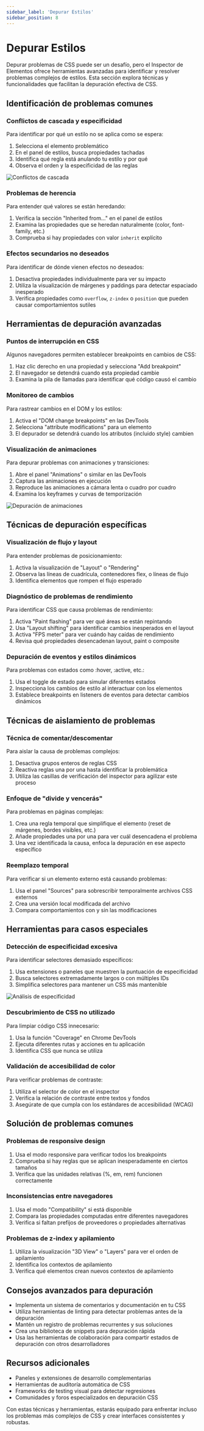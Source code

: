 ```yaml
---
sidebar_label: 'Depurar Estilos'
sidebar_position: 8
---
```


# Depurar Estilos

Depurar problemas de CSS puede ser un desafío, pero el Inspector de Elementos ofrece herramientas avanzadas para identificar y resolver problemas complejos de estilos. Esta sección explora técnicas y funcionalidades que facilitan la depuración efectiva de CSS.

## Identificación de problemas comunes

### Conflictos de cascada y especificidad

Para identificar por qué un estilo no se aplica como se espera:

1. Selecciona el elemento problemático
2. En el panel de estilos, busca propiedades tachadas
3. Identifica qué regla está anulando tu estilo y por qué
4. Observa el orden y la especificidad de las reglas

![Conflictos de cascada](https://ejemplo.com/images/cascade-conflicts.png)

### Problemas de herencia

Para entender qué valores se están heredando:

1. Verifica la sección "Inherited from..." en el panel de estilos
2. Examina las propiedades que se heredan naturalmente (color, font-family, etc.)
3. Comprueba si hay propiedades con valor `inherit` explícito

### Efectos secundarios no deseados

Para identificar de dónde vienen efectos no deseados:

1. Desactiva propiedades individualmente para ver su impacto
2. Utiliza la visualización de márgenes y paddings para detectar espaciado inesperado
3. Verifica propiedades como `overflow`, `z-index` o `position` que pueden causar comportamientos sutiles

## Herramientas de depuración avanzadas

### Puntos de interrupción en CSS

Algunos navegadores permiten establecer breakpoints en cambios de CSS:

1. Haz clic derecho en una propiedad y selecciona "Add breakpoint"
2. El navegador se detendrá cuando esta propiedad cambie
3. Examina la pila de llamadas para identificar qué código causó el cambio

### Monitoreo de cambios

Para rastrear cambios en el DOM y los estilos:

1. Activa el "DOM change breakpoints" en las DevTools
2. Selecciona "attribute modifications" para un elemento
3. El depurador se detendrá cuando los atributos (incluido style) cambien

### Visualización de animaciones

Para depurar problemas con animaciones y transiciones:

1. Abre el panel "Animations" o similar en las DevTools
2. Captura las animaciones en ejecución
3. Reproduce las animaciones a cámara lenta o cuadro por cuadro
4. Examina los keyframes y curvas de temporización

![Depuración de animaciones](https://ejemplo.com/images/animation-debugging.png)

## Técnicas de depuración específicas

### Visualización de flujo y layout

Para entender problemas de posicionamiento:

1. Activa la visualización de "Layout" o "Rendering"
2. Observa las líneas de cuadrícula, contenedores flex, o líneas de flujo
3. Identifica elementos que rompen el flujo esperado

### Diagnóstico de problemas de rendimiento

Para identificar CSS que causa problemas de rendimiento:

1. Activa "Paint flashing" para ver qué áreas se están repintando
2. Usa "Layout shifting" para identificar cambios inesperados en el layout
3. Activa "FPS meter" para ver cuándo hay caídas de rendimiento
4. Revisa qué propiedades desencadenan layout, paint o composite

### Depuración de eventos y estilos dinámicos

Para problemas con estados como :hover, :active, etc.:

1. Usa el toggle de estado para simular diferentes estados
2. Inspecciona los cambios de estilo al interactuar con los elementos
3. Establece breakpoints en listeners de eventos para detectar cambios dinámicos

## Técnicas de aislamiento de problemas

### Técnica de comentar/descomentar

Para aislar la causa de problemas complejos:

1. Desactiva grupos enteros de reglas CSS
2. Reactiva reglas una por una hasta identificar la problemática
3. Utiliza las casillas de verificación del inspector para agilizar este proceso

### Enfoque de "divide y vencerás"

Para problemas en páginas complejas:

1. Crea una regla temporal que simplifique el elemento (reset de márgenes, bordes visibles, etc.)
2. Añade propiedades una por una para ver cuál desencadena el problema
3. Una vez identificada la causa, enfoca la depuración en ese aspecto específico

### Reemplazo temporal

Para verificar si un elemento externo está causando problemas:

1. Usa el panel "Sources" para sobrescribir temporalmente archivos CSS externos
2. Crea una versión local modificada del archivo
3. Compara comportamientos con y sin las modificaciones

## Herramientas para casos especiales

### Detección de especificidad excesiva

Para identificar selectores demasiado específicos:

1. Usa extensiones o paneles que muestren la puntuación de especificidad
2. Busca selectores extremadamente largos o con múltiples IDs
3. Simplifica selectores para mantener un CSS más mantenible

![Análisis de especificidad](https://ejemplo.com/images/specificity-analysis.png)

### Descubrimiento de CSS no utilizado

Para limpiar código CSS innecesario:

1. Usa la función "Coverage" en Chrome DevTools
2. Ejecuta diferentes rutas y acciones en tu aplicación
3. Identifica CSS que nunca se utiliza

### Validación de accesibilidad de color

Para verificar problemas de contraste:

1. Utiliza el selector de color en el inspector
2. Verifica la relación de contraste entre textos y fondos
3. Asegúrate de que cumpla con los estándares de accesibilidad (WCAG)

## Solución de problemas comunes

### Problemas de responsive design

1. Usa el modo responsive para verificar todos los breakpoints
2. Comprueba si hay reglas que se aplican inesperadamente en ciertos tamaños
3. Verifica que las unidades relativas (%, em, rem) funcionen correctamente

### Inconsistencias entre navegadores

1. Usa el modo "Compatibility" si está disponible
2. Compara las propiedades computadas entre diferentes navegadores
3. Verifica si faltan prefijos de proveedores o propiedades alternativas

### Problemas de z-index y apilamiento

1. Utiliza la visualización "3D View" o "Layers" para ver el orden de apilamiento
2. Identifica los contextos de apilamiento
3. Verifica qué elementos crean nuevos contextos de apilamiento

## Consejos avanzados para depuración

- Implementa un sistema de comentarios y documentación en tu CSS
- Utiliza herramientas de linting para detectar problemas antes de la depuración
- Mantén un registro de problemas recurrentes y sus soluciones
- Crea una biblioteca de snippets para depuración rápida
- Usa las herramientas de colaboración para compartir estados de depuración con otros desarrolladores

## Recursos adicionales

- Paneles y extensiones de desarrollo complementarias
- Herramientas de auditoría automática de CSS
- Frameworks de testing visual para detectar regresiones
- Comunidades y foros especializados en depuración CSS

Con estas técnicas y herramientas, estarás equipado para enfrentar incluso los problemas más complejos de CSS y crear interfaces consistentes y robustas.